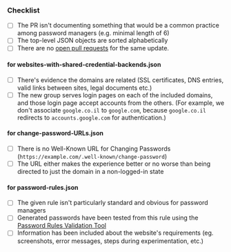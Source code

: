 <!-- Thanks for contributing! Before you submit your pull request, please make sure to check the following boxes by putting an x in the [ ] (don't: [x ], [ x], do: [x]) -->

### Checklist
- [ ] The PR isn't documenting something that would be a common practice among password managers (e.g. minimal length of 6)
- [ ] The top-level JSON objects are sorted alphabetically
- [ ] There are no [open pull requests](https://github.com/apple/password-manager-resources/pulls) for the same update.

#### for websites-with-shared-credential-backends.json
- [ ] There's evidence the domains are related (SSL certificates, DNS entries, valid links between sites, legal documents etc.)
- [ ] The new group serves login pages on each of the included domains, and those login page accept accounts from the others. (For example, we don't associate `google.co.il` to `google.com`, because `google.co.il` redirects to `accounts.google.com` for authentication.)

#### for change-password-URLs.json
- [ ] There is no Well-Known URL for Changing Passwords (`https://example.com/.well-known/change-password`)
- [ ] The URL either makes the experience better or no worse than being directed to just the domain in a non-logged-in state

#### for password-rules.json
- [ ] The given rule isn't particularly standard and obvious for password managers
- [ ] Generated passwords have been tested from this rule using the [Password Rules Validation Tool](https://developer.apple.com/password-rules/)
- [ ] Information has been included about the website's requirements (eg. screenshots, error messages, steps during experimentation, etc.)
